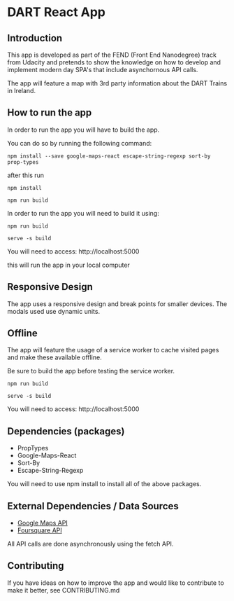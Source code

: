 # DART React App

## Introduction

This app is developed as part of the FEND (Front End Nanodegree) track from Udacity and pretends to show the knowledge on how to develop and implement modern day SPA's that include asynchornous API calls.

The app will feature a map with 3rd party information about the DART Trains in Ireland.

## How to run the app

In order to run the app you will have to build the app.

You can do so by running the following command:

`npm install --save google-maps-react escape-string-regexp sort-by prop-types`

after this run

`npm install`

`npm run build`

In order to run the app you will need to build it using:

`npm run build`

`serve -s build`

You will need to access: http://localhost:5000

this will run the app in your local computer


## Responsive Design

The app uses a responsive design and break points for smaller devices. The modals used use dynamic units.

## Offline

The app will feature the usage of a service worker to cache visited pages and make these available offline.

Be sure to build the app before testing the service worker.

`npm run build`

`serve -s build`

You will need to access: http://localhost:5000

## Dependencies (packages)

- PropTypes
- Google-Maps-React
- Sort-By
- Escape-String-Regexp

You will need to use npm install to install all of the above packages.

## External Dependencies / Data Sources

- [Google Maps API](https://cloud.google.com/maps-platform/)
- [Foursquare API](https://foursquare.com/)

All API calls are done asynchronously using the fetch API.

## Contributing

If you have ideas on how to improve the app and would like to contribute to make it better, see CONTRIBUTING.md
